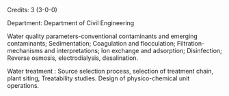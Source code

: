 Credits: 3 (3-0-0)

Department: Department of Civil Engineering

Water quality parameters-conventional contaminants and emerging contaminants; Sedimentation; Coagulation and flocculation; Filtration- mechanisms and interpretations; Ion exchange and adsorption; Disinfection; Reverse osmosis, electrodialysis, desalination.

Water treatment : Source selection process, selection of treatment chain, plant siting, Treatability studies. Design of physico-chemical unit operations.
